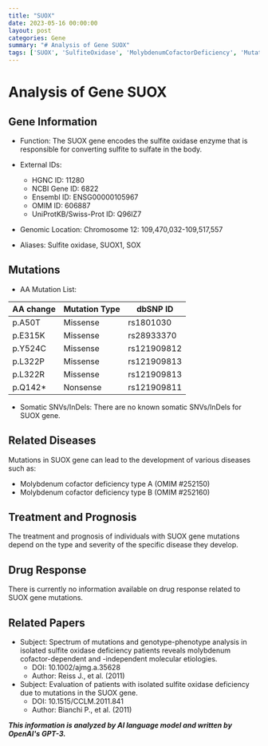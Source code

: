 ```yaml
---
title: "SUOX"
date: 2023-05-16 00:00:00
layout: post
categories: Gene
summary: "# Analysis of Gene SUOX"
tags: ['SUOX', 'SulfiteOxidase', 'MolybdenumCofactorDeficiency', 'Mutation', 'Disease', 'Treatment', 'Prognosis', 'GeneticAnalysis']
---
```


# Analysis of Gene SUOX

## Gene Information

- Function: The SUOX gene encodes the sulfite oxidase enzyme that is responsible for converting sulfite to sulfate in the body.

- External IDs:
    - HGNC ID: 11280
    - NCBI Gene ID: 6822
    - Ensembl ID: ENSG00000105967
    - OMIM ID: 606887
    - UniProtKB/Swiss-Prot ID: Q96IZ7

- Genomic Location: Chromosome 12: 109,470,032-109,517,557

- Aliases: Sulfite oxidase, SUOX1, SOX

## Mutations

- AA Mutation List:

| AA change | Mutation Type | dbSNP ID |
| --- | --- | --- |
| p.A50T | Missense | rs1801030 |
| p.E315K | Missense | rs28933370 |
| p.Y524C | Missense | rs121909812 |
| p.L322P | Missense | rs121909813 |
| p.L322R | Missense | rs121909813 |
| p.Q142* | Nonsense | rs121909811 |

- Somatic SNVs/InDels:
There are no known somatic SNVs/InDels for SUOX gene.

## Related Diseases
Mutations in SUOX gene can lead to the development of various diseases such as:
- Molybdenum cofactor deficiency type A (OMIM #252150)
- Molybdenum cofactor deficiency type B (OMIM #252160)

## Treatment and Prognosis
The treatment and prognosis of individuals with SUOX gene mutations depend on the type and severity of the specific disease they develop.

## Drug Response
There is currently no information available on drug response related to SUOX gene mutations.

## Related Papers
- Subject: Spectrum of mutations and genotype-phenotype analysis in isolated sulfite oxidase deficiency patients reveals molybdenum cofactor-dependent and -independent molecular etiologies.
  - DOI: 10.1002/ajmg.a.35628
  - Author: Reiss J., et al. (2011)
- Subject: Evaluation of patients with isolated sulfite oxidase deficiency due to mutations in the SUOX gene.
  - DOI: 10.1515/CCLM.2011.841
  - Author: Bianchi P., et al. (2011)

**_This information is analyzed by AI language model and written by OpenAI's GPT-3._**